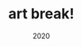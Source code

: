 ---
layout: artblog
type: illustration
title: art break!
subtitle: 2020
index: 3
post_cover: /assets/artstuff/artdumpcover.png
images: 
  - image_path: 
---